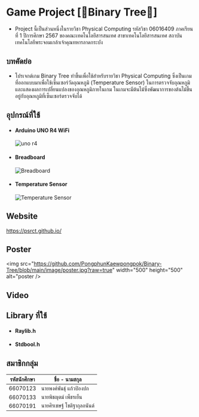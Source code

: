 # Game Project [🌳Binary Tree🌳]

* Project นี้เป็นส่วนหนึ่งในรายวิชา Physical Computing รหัสวิชา 06016409 ภาคเรียนที่ 1 ปีการศึกษา 2567 ของคณะเทคโนโลยีสารสนเทศ สาขาเทคโนโลยีสารสนเทศ สถาบันเทคโนโลยีพระจอมเกล้าเจ้าคุณทหารลาดกระบัง

## บทคัดย่อ
* โปรเจกต์เกม Binary Tree ทำขึ้นเพื่อใช้สำหรับรายวิชา Physical Computing ซึ่งเป็นเกมที่ออกแบบมาเพื่อใช้เซ็นเซอร์วัดอุณหภูมิ (Temperature Sensor) ในการตรวจจับอุณหภูมิและแสดงผลการเปลี่ยนแปลงของอุณหภูมิภายในเกม ในเกมจะมีต้นไม้ซึ่งพัฒนาการของต้นไม้ขึ้นอยู่กับอุณหภูมิที่เซ็นเซอร์ตรวจจับได้

## อุปกรณ์ที่ใช้

* #### Arduino UNO R4 WiFi
  <img src="https://cq.lnwfile.com/_/cq/_raw/9z/1a/gr.png" width="500" height="500" alt="uno r4" />
* #### Breadboard
  <img src="https://techiesms.com/wp-content/uploads/2022/11/small-breadbpard1.png" width="500" height="500" alt="Breadboard" />
* #### Temperature Sensor
  <img src="https://cdn11.bigcommerce.com/s-2fbyfnm8ev/images/stencil/1280x1280/products/345/1486/ED01-09-0049-A-600x6001__23921.1539996142.jpg?c=2" width="500" height="500" alt="Temperature Sensor" />

## Website
  https://psrct.github.io/

## Poster
  <img src="https://github.com/PongphunKaewpongpok/Binary-Tree/blob/main/image/poster.jpg?raw=true" width="500" height="500" alt="poster />
## Video

## Library ที่ใช้
* #### Raylib.h
* #### Stdbool.h

## สมาชิกกลุ่ม
| รหัสนักศึกษา | ชื่อ - นามสกุล |  
| -------- | ------- |
| 66070123 | นายพงศ์พันธุ์ แก้วป้องปก |  
| 66070133 | นายพิชญุตม์ เพ็ชรเย็น |  
| 66070191 | นายศิรเชษฐ์ โชติฐากุลอนันต์ |  
